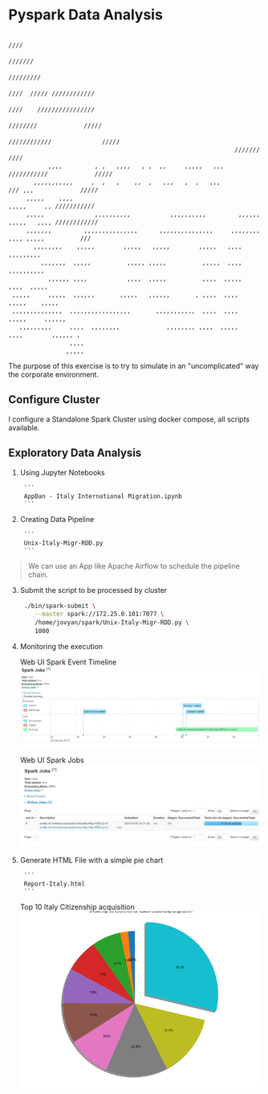 # Pyspark Data Analysis

```asc
                                                                              ////                  
                                                                             ///////                
                                                                            /////////               
                                                                            ////  ///// ////////////
                                                                           ////    //////////////// 
                                                                       ////////             /////   
                                                                ////////////              /////     
                                                               ///////                  ////        
           ,,,,         , ,   ,,,,   , ,  ,,     ,,,,,   ,,,     ///////////             /////      
       ,,,,,,,,,,,     ,  ,   ,    ,,  ,   ,,,   ,  ,   ,,,           /// ,,,             /////     
     ,,,,,    ,,,,                                                      ,,,,,     ,, ///////////    
     ,,,,,              ,,,,,,,,,,           ,,,,,,,,,,         ,,,,,,  ,,,,,   ,,,, ////////////   
     ,,,,,,,         ,,,,,,,,,,,,,,,      ,,,,,,,,,,,,,,,     ,,,,,,,,  ,,,, ,,,,,          ///     
       ,,,,,,,,    ,,,,,        ,,,,,   ,,,,,        ,,,,,   ,,,,      ,,,,,,,,,                    
         ,,,,,,,  ,,,,,          ,,,,, ,,,,,          ,,,,,  ,,,,      ,,,,,,,,,,                   
           ,,,,,, ,,,,           ,,,,  ,,,,,          ,,,,  ,,,,,      ,,,,  ,,,,,                  
 ,,,,,     ,,,,,  ,,,,,,       ,,,,,   ,,,,,,       , ,,,,  ,,,,      ,,,,,    ,,,,,                
 ,,,,,,,,,,,,,,  ,,,,,,,,,,,,,,,,,       ,,,,,,,,,,,  ,,,,  ,,,,      ,,,,,     ,,,,,,              
   ,,,,,,,,,     ,,,,  ,,,,,,,,             ,,,,,,,, ,,,,  ,,,,,      ,,,,        ,,,,,, ,          
                 ,,,,                                                                               
                ,,,,,                                                                               
```

The purpose of this exercise is to try to simulate in an "uncomplicated" way the corporate environment.

## Configure Cluster

 I configure a Standalone Spark Cluster using docker compose, all scripts available.

## Exploratory Data Analysis

1. Using Jupyter Notebooks

        ```
        AppDan - Italy International Migration.ipynb
        ```
2. Creating Data Pipeline

        ```
        Unix-Italy-Migr-RDD.py
        ```

> We can use an App like Apache Airflow to schedule the pipeline chain.

3. Submit the script to be processed by cluster

   ```bash
    ./bin/spark-submit \
       --master spark://172.25.0.101:7077 \
       /home/jovyan/spark/Unix-Italy-Migr-RDD.py \
       1000
   ```

4. Monitoring the execution

    Web UI Spark Event Timeline
    ![Fig1](Web-UI-Spark-Event-Timeline.JPG)

    Web UI Spark Jobs
    ![Fig2](Web-UI-Spark-Jobs.JPG)

5. Generate HTML File with a simple pie chart

        ```
        Report-Italy.html
        ```

    Top 10 Italy Citizenship acquisition
    ![Fig2](italy-image1.png)